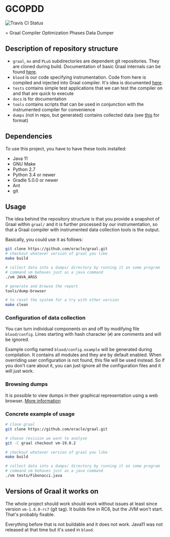 # GCOPDD

![Travis CI Status](https://travis-ci.org/vakabus/gcopdd.svg?branch=master)

= Graal Compiler Optimization Phases Data Dumper

## Description of repository structure

* `graal`, `mx` and `PLuG` subdirectories are dependent git repositories. They are cloned during build. Documentation of basic Graal internals can be found [here](docs/graal_internals.md).
* `blood` is our code specifying instrumentation. Code from here is compiled and injected into Graal compiler. It's idea is documented [here](docs/blood.md).
* `tests` contains simple test applications that we can test the compiler on and that are quick to execute
* `docs` is for documentation
* `tools` contains scripts that can be used in conjunction with the instrumented compiler for convenience
* `dumps` (not in repo, but generated) contains collected data (see [this](docs/blood.md) for format)

## Dependencies

To use this project, you have to have these tools installed:

* Java 11
* GNU Make
* Python 2.7
* Python 3.4 or newer
* Gradle 5.0.0 or newer
* Ant
* git

## Usage

The idea behind the repository structure is that you provide a snapshot of Graal within `graal/` and it is further processed by our instrumentation, so that a Graal compiler with instrumented data collection tools is the output.

Basically, you could use it as follows:
```sh
git clone https://github.com/oracle/graal.git
# checkout whatever version of graal you like
make build

# collect data into a dumps/ directory by running it on some program
# command vm behaves just as a java command
./vm JAVA_ARGS

# generate and browse the report
tools/dump-browser

# to reset the system for a try with other version
make clean
```

### Configuration of data collection

You can turn individual components on and off by modifying file `blood/config`. Lines starting with hash character (`#`) are comments and will be ignored.

Example config named `blood/config.example` will be generated during compilation. It contains all modules and they are by default enabled. When overriding user configuration is not found, this file will be used instead. So if you don't care about it, you can just ignore all the configuration files and it will just work.

### Browsing dumps

It is possible to view dumps in their graphical representation using a web browser. [More information](docs/dump-browser.md)

### Concrete example of usage

```sh
# clone graal
git clone https://github.com/oracle/graal.git

# choose revision we want to analyse
git -C graal checkout vm-19.0.2

# checkout whatever version of graal you like
make build

# collect data into a dumps/ directory by running it on some program
# command vm behaves just as a java command
./vm tests/Fibonacci.java
```

## Versions of Graal it works on

The whole project should work should work without issues at least since version `vm-1.0.0-rc7` (git tag). It builds fine in RC6, but the JVM won't start. That's probably fixable.

Everything before that is not buildable and it does not work. Java11 was not released at that time but it's used in `blood`.
